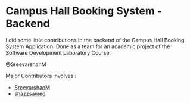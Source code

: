 # Campus Hall Booking System - Backend

I did some little contributions in the backend of the Campus Hall Booking System Application. Done as a team for an academic project of the Software Development Laboratory Course.

@SreevarshanM

Major Contributors involves :
* [SreevarshanM](https://github.com/SreevarshanM)
* [shazzsamed](https://github.com/shazzsamed)
